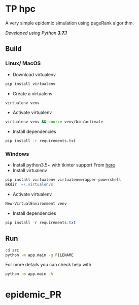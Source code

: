 # TP hpc

A very simple epidemic simulation using pageRank algorithm. 

_Developed using Python **3.7.1**_

## Build

### Linux/ MacOS
- Download virtualenv
```sh
pip install virtualenv
```
- Create a virtualenv

``` sh
virtualenv venv
```

- Activate virtualenv

``` sh
virtualenv venv && source venv/bin/activate
```

- Install dependencies

``` sh
pip install -r requirements.txt
```
### Windows

- Install python3.5+ with tkinter support From [here](https://www.python.org/downloads/windows/)
- Install virtualenv

```PowerShell
pip install virtualenv virtualenvwrapper-powershell
mkdir '~\.virtualenvs'
```
- Activate virtualenv

```PowerShell
New-VirtualEnvironment venv
```

- Install dependencies

```PowerShell
pip install -r requirements.txt
```
## Run

``` sh
cd src
python -m app.main -g FILENAME
```
For more details you can check help with 
```sh
python -m app.main -h
```
# epidemic_PR
